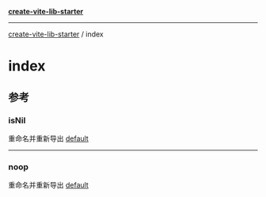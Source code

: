 [**create-vite-lib-starter**](entry.md)

***

[create-vite-lib-starter](entry.md) / index

# index

## 参考

### isNil

重命名并重新导出 [default](isNil.md#default)

***

### noop

重命名并重新导出 [default](noop.md#default)
